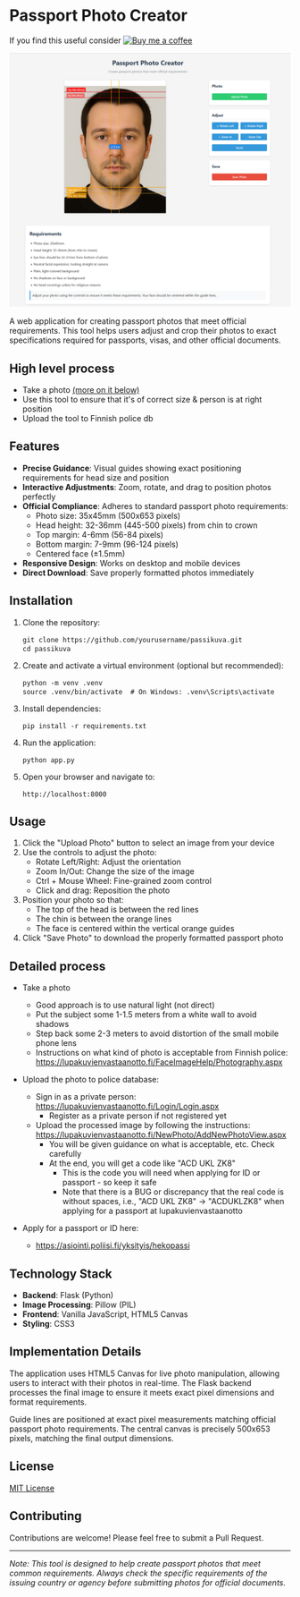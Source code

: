 # Passport Photo Creator
If you find this useful consider [![Buy me a coffee](https://storage.ko-fi.com/cdn/useruploads/a558000e-d26e-4f61-ad83-153e48aac7b4_65373672-3cb1-4b02-b5cc-989573f6284a.png)](https://ko-fi.com/rakoivun)


![Screenshot of the Passport Photo Creator application](Screenshot%202025-04-23%20170111.png)


A web application for creating passport photos that meet official requirements. This tool helps users adjust and crop their photos to exact specifications required for passports, visas, and other official documents.

## High level process
- Take a photo [(more on it below)](#detailed-process)
- Use this tool to ensure that it's of correct size & person is at right position
- Upload the tool to Finnish police db

## Features

- **Precise Guidance**: Visual guides showing exact positioning requirements for head size and position
- **Interactive Adjustments**: Zoom, rotate, and drag to position photos perfectly
- **Official Compliance**: Adheres to standard passport photo requirements:
  - Photo size: 35x45mm (500x653 pixels)
  - Head height: 32-36mm (445-500 pixels) from chin to crown
  - Top margin: 4-6mm (56-84 pixels)
  - Bottom margin: 7-9mm (96-124 pixels)
  - Centered face (±1.5mm)
- **Responsive Design**: Works on desktop and mobile devices
- **Direct Download**: Save properly formatted photos immediately

## Installation

1. Clone the repository:
   ```
   git clone https://github.com/yourusername/passikuva.git
   cd passikuva
   ```

2. Create and activate a virtual environment (optional but recommended):
   ```
   python -m venv .venv
   source .venv/bin/activate  # On Windows: .venv\Scripts\activate
   ```

3. Install dependencies:
   ```
   pip install -r requirements.txt
   ```

4. Run the application:
   ```
   python app.py
   ```

5. Open your browser and navigate to:
   ```
   http://localhost:8000
   ```

## Usage

1. Click the "Upload Photo" button to select an image from your device
2. Use the controls to adjust the photo:
   - Rotate Left/Right: Adjust the orientation
   - Zoom In/Out: Change the size of the image
   - Ctrl + Mouse Wheel: Fine-grained zoom control
   - Click and drag: Reposition the photo
3. Position your photo so that:
   - The top of the head is between the red lines
   - The chin is between the orange lines
   - The face is centered within the vertical orange guides
4. Click "Save Photo" to download the properly formatted passport photo

## Detailed process

- Take a photo 
  - Good approach is to use natural light (not direct)
  - Put the subject some 1-1.5 meters from a white wall to avoid shadows
  - Step back some 2-3 meters to avoid distortion of the small mobile phone lens 
  - Instructions on what kind of photo is acceptable from Finnish police: https://lupakuvienvastaanotto.fi/FaceImageHelp/Photography.aspx

- Upload the photo to police database: 
  - Sign in as a private person: https://lupakuvienvastaanotto.fi/Login/Login.aspx
    - Register as a private person if not registered yet
  - Upload the processed image by following the instructions: https://lupakuvienvastaanotto.fi/NewPhoto/AddNewPhotoView.aspx
    - You will be given guidance on what is acceptable, etc. Check carefully
    - At the end, you will get a code like "ACD UKL ZK8" 
      - This is the code you will need when applying for ID or passport - so keep it safe
      - Note that there is a BUG or discrepancy that the real code is without spaces, i.e., "ACD UKL ZK8" -> "ACDUKLZK8" when applying for a passport at lupakuvienvastaanotto

- Apply for a passport or ID here: 
  - https://asiointi.poliisi.fi/yksityis/hekopassi

## Technology Stack

- **Backend**: Flask (Python)
- **Image Processing**: Pillow (PIL)
- **Frontend**: Vanilla JavaScript, HTML5 Canvas
- **Styling**: CSS3

## Implementation Details

The application uses HTML5 Canvas for live photo manipulation, allowing users to interact with their photos in real-time. The Flask backend processes the final image to ensure it meets exact pixel dimensions and format requirements.

Guide lines are positioned at exact pixel measurements matching official passport photo requirements. The central canvas is precisely 500x653 pixels, matching the final output dimensions.

## License

[MIT License](LICENSE)

## Contributing

Contributions are welcome! Please feel free to submit a Pull Request.

---

*Note: This tool is designed to help create passport photos that meet common requirements. Always check the specific requirements of the issuing country or agency before submitting photos for official documents.* 